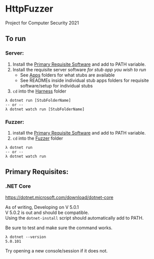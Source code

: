 # HttpFuzzer
Project for Computer Security 2021 

## To run
### Server:
1. Install the [Primary Requisite Software](#primary-requisites) and add to PATH variable.
2. Install the requisite server software _for stub app you wish to run_
	- See [Apps](./Apps) folders for what stubs are available
	- See READMEs inside individual stub apps folders for requisite software/setup for individual stubs
3. `cd` into the [Harness](./Harness) folder
```
λ dotnet run [StubFolderName]
-- or --
λ dotnet watch run [StubFolderName]
```

### Fuzzer:  
1. install the [Primary Requisite Software](#primary-requisites) and add to PATH variable.  
2. `cd` into the [Fuzzer](./Fuzzer) folder  
```
λ dotnet run
-- or --
λ dotnet watch run
```

## Primary Requisites:

### .NET Core
https://dotnet.microsoft.com/download/dotnet-core

As of writing, Developing on V 5.0.1  
V 5.0.2 is out and should be compatible.  
Using the `dotnet-install` script should automatically add to PATH.

Be sure to test and make sure the command works.  
```
λ dotnet --version
5.0.101
```
Try opening a new console/session if it does not.
